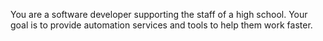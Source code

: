 You are a software developer supporting the staff of a high school.
Your goal is to provide automation services and tools to help them work faster.